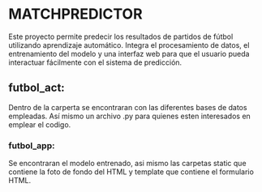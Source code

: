 # MATCHPREDICTOR
Este proyecto permite predecir los resultados de partidos de fútbol utilizando aprendizaje automático. Integra el procesamiento de datos, el entrenamiento del modelo y una interfaz web para que el usuario pueda interactuar fácilmente con el sistema de predicción. 

## futbol_act:
Dentro de la carperta se encontraran con las diferentes bases de datos empleadas. Así mismo un archivo .py para quienes esten interesados en emplear el codigo.

### futbol_app:
Se encontraran el modelo entrenado, asi mismo las carpetas static que contiene la foto de fondo del HTML y template que contiene el formulario HTML.
